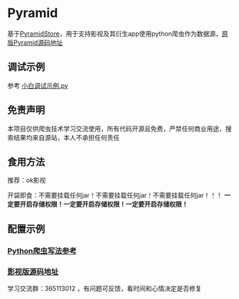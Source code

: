 # Pyramid

基于[PyramidStore](https://github.com/UndCover/PyramidStore)，用于支持影视及其衍生app使用python爬虫作为数据源，[原版Pyramid源码地址](https://github.com/UndCover/Pyramid)

## 调试示例

参考 [小白调试示例.py](https://github.com/engd66/PyramidStore/tree/main/plugin/小白调试示例.py)

## 免责声明

本项目仅供爬虫技术学习交流使用，所有代码开源且免费，严禁任何商业用途，搜索结果均来自源站，本人不承担任何责任

## 食用方法

推荐：ok影视

开袋即食：不需要挂载任何jar！不需要挂载任何jar！不需要挂载任何jar！！！
**一定要开启存储权限！一定要开启存储权限！一定要开启存储权限！**

## 配置示例

### [Python爬虫写法参考](https://github.com/engd66/PyramidStore/blob/main/spider.md)

### [影视版源码地址](https://github.com/FongMi/TV/tree/release/chaquo)


学习交流群：365113012 ，有问题可反馈，看时间和心情决定是否修复
